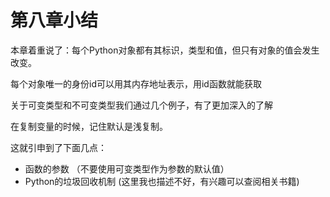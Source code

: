 # 第八章小结

本章着重说了：每个Python对象都有其标识，类型和值，但只有对象的值会发生改变。

每个对象唯一的身份id可以用其内存地址表示，用id函数就能获取

关于可变类型和不可变类型我们通过几个例子，有了更加深入的了解

在复制变量的时候，记住默认是浅复制。

这就引申到了下面几点：

* 函数的参数 （不要使用可变类型作为参数的默认值）
* Python的垃圾回收机制 (这里我也描述不好，有兴趣可以查阅相关书籍)